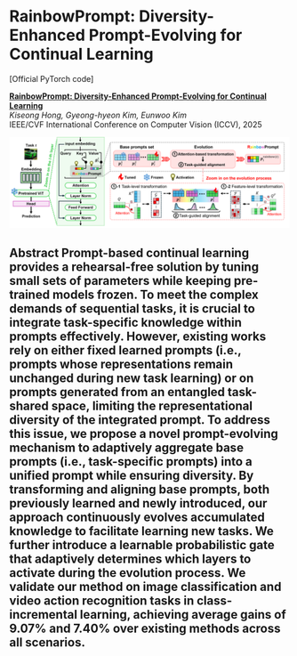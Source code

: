 # RainbowPrompt: Diversity-Enhanced Prompt-Evolving for Continual Learning

[Official PyTorch code]

**[RainbowPrompt: Diversity-Enhanced Prompt-Evolving for Continual Learning](https://www.arxiv.org/abs/2507.22553)**  
*Kiseong Hong, Gyeong-hyeon Kim, Eunwoo Kim*  
IEEE/CVF International Conference on Computer Vision (ICCV), 2025


![RainbowPrompt Overview](./Overview.png)

**Abstract**
Prompt-based continual learning provides a rehearsal-free solution by tuning small sets of parameters while keeping pre-trained models frozen. To meet the complex demands of sequential tasks, it is crucial to integrate task-specific knowledge within prompts effectively. However, existing works rely on either fixed learned prompts (i.e., prompts whose representations remain unchanged during new task learning) or on prompts generated from an entangled task-shared space, limiting the representational diversity of the integrated prompt. To address this issue, we propose a novel prompt-evolving mechanism to adaptively aggregate base prompts (i.e., task-specific prompts) into a unified prompt while ensuring diversity. By transforming and aligning base prompts, both previously learned and newly introduced, our approach continuously evolves accumulated knowledge to facilitate learning new tasks. We further introduce a learnable probabilistic gate that adaptively determines which layers to activate during the evolution process. We validate our method on image classification and video action recognition tasks in class-incremental learning, achieving average gains of 9.07% and 7.40% over existing methods across all scenarios.
---

